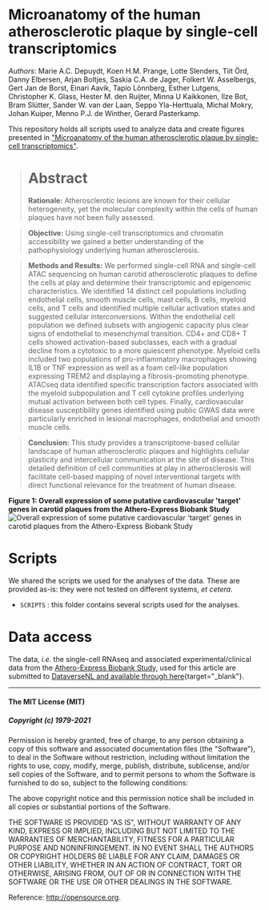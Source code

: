 # Microanatomy of the human atherosclerotic plaque by single-cell transcriptomics

_Authors_: Marie A.C. Depuydt, Koen H.M. Prange, Lotte Slenders, Tiit Örd, Danny Elbersen, Arjan Boltjes, Saskia C.A. de Jager, Folkert W. Asselbergs, Gert Jan de Borst, Einari Aavik, Tapio Lönnberg, Esther Lutgens, Christopher K. Glass, Hester M. den Ruijter, Minna U Kaikkonen, Ilze Bot, Bram Slütter, Sander W. van der Laan, Seppo Yla-Herttuala, Michal Mokry, Johan Kuiper, Menno P.J. de Winther, Gerard Pasterkamp.


This repository holds all scripts used to analyze data and create figures presented in ["Microanatomy of the human atherosclerotic plaque by single-cell transcriptomics"]().


> # Abstract
> 
> **Rationale:** Atherosclerotic lesions are known for their cellular heterogeneity, yet the molecular complexity within the cells of human plaques have not been fully assessed. 

> **Objective:** Using single-cell transcriptomics and chromatin accessibility we gained a better understanding of the pathophysiology underlying human atherosclerosis.

> **Methods and Results:** We performed single-cell RNA and single-cell ATAC sequencing on human carotid atherosclerotic plaques to define the cells at play and determine their transcriptomic and epigenomic characteristics. We identified 14 distinct cell populations including endothelial cells, smooth muscle cells, mast cells, B cells, myeloid cells, and T cells and identified multiple cellular activation states and suggested cellular interconversions. Within the endothelial cell population we defined subsets with angiogenic capacity plus clear signs of endothelial to mesenchymal transition. CD4+ and CD8+ T cells showed activation-based subclasses, each with a gradual decline from a cytotoxic to a more quiescent phenotype. Myeloid cells included two populations of pro-inflammatory macrophages showing IL1B or TNF expression as well as a foam cell-like population expressing TREM2 and displaying a fibrosis-promoting phenotype. ATACseq data identified specific transcription factors associated with the myeloid subpopulation and T cell cytokine profiles underlying mutual activation between both cell types. Finally, cardiovascular disease susceptibility genes identified using public GWAS data were particularly enriched in lesional macrophages, endothelial and smooth muscle cells. 

> **Conclusion:** This study provides a transcriptome-based cellular landscape of human atherosclerotic plaques and highlights cellular plasticity and intercellular communication at the site of disease. This detailed definition of cell communities at play in atherosclerosis will facilitate cell-based mapping of novel interventional targets with direct functional relevance for the treatment of human disease.


**Figure 1: Overall expression of some putative cardiovascular 'target' genes in carotid plaques from the Athero-Express Biobank Study**
![Overall expression of some putative cardiovascular 'target' genes in carotid plaques from the Athero-Express Biobank Study](FIGURES/20200625.TargetExpression_vs_1000genes.png)



# Scripts
We shared the scripts we used for the analyses of the data. These are provided as-is: they were not tested on different systems, _et cetera_.

* `SCRIPTS` : this folder contains several scripts used for the analyses.


# Data access
The data, _i.e._ the single-cell RNAseq and associated experimental/clinical data from the [Athero-Express Biobank Study](http://www.atheroexpress.nl), used for this article are submitted to [DataverseNL and available through here](https://doi.org/10.34894/RWAHLS){target="_blank"}. 


--------------

#### The MIT License (MIT)
##### Copyright (c) 1979-2021

Permission is hereby granted, free of charge, to any person obtaining a copy of this software and associated documentation files (the "Software"), to deal in the Software without restriction, including without limitation the rights to use, copy, modify, merge, publish, distribute, sublicense, and/or sell copies of the Software, and to permit persons to whom the Software is furnished to do so, subject to the following conditions:   

The above copyright notice and this permission notice shall be included in all copies or substantial portions of the Software.

THE SOFTWARE IS PROVIDED "AS IS", WITHOUT WARRANTY OF ANY KIND, EXPRESS OR IMPLIED, INCLUDING BUT NOT LIMITED TO THE WARRANTIES OF MERCHANTABILITY, FITNESS FOR A PARTICULAR PURPOSE AND NONINFRINGEMENT. IN NO EVENT SHALL THE AUTHORS OR COPYRIGHT HOLDERS BE LIABLE FOR ANY CLAIM, DAMAGES OR OTHER LIABILITY, WHETHER IN AN ACTION OF CONTRACT, TORT OR OTHERWISE, ARISING FROM, OUT OF OR IN CONNECTION WITH THE SOFTWARE OR THE USE OR OTHER DEALINGS IN THE SOFTWARE.

Reference: http://opensource.org.




